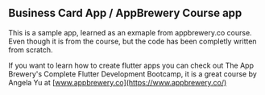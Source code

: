 ## Business Card App  / AppBrewery Course app

This is a sample app, learned as an exmaple from appbrewery.co course.
Even though it is from the course, but the code has been completly written from scratch.


If you want to learn how to create flutter apps you can check out The App Brewery's Complete Flutter Development Bootcamp, it is a great course by Angela Yu at [www.appbrewery.co](https://www.appbrewery.co/)
